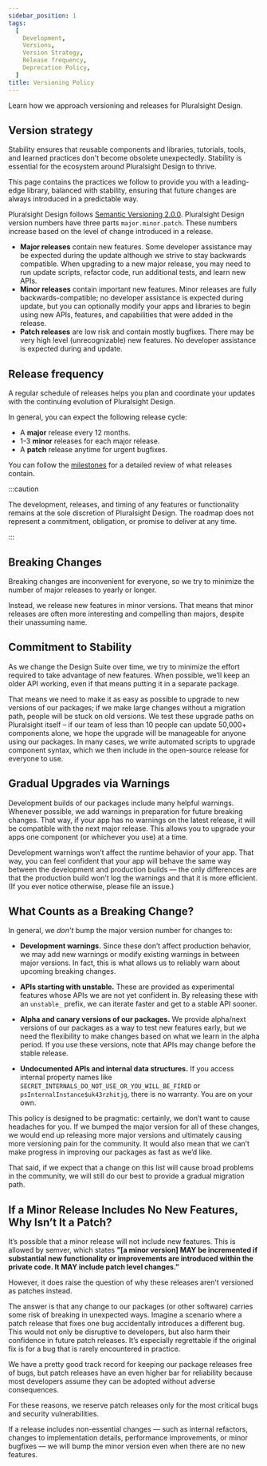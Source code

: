 ```yaml
---
sidebar_position: 1
tags:
  [
    Development,
    Versions,
    Version Strategy,
    Release frequency,
    Deprecation Policy,
  ]
title: Versioning Policy
---
```


Learn how we approach versioning and releases for Pluralsight Design.

## Version strategy

Stability ensures that reusable components and libraries, tutorials, tools, and learned practices don't become obsolete unexpectedly. Stability is essential for the ecosystem around Pluralsight Design to thrive.

This page contains the practices we follow to provide you with a leading-edge library, balanced with stability, ensuring that future changes are always introduced in a predictable way.

Pluralsight Design follows [Semantic Versioning 2.0.0](https://semver.org/). Pluralsight Design version numbers have three parts `major.minor.patch`. These numbers increase based on the level of change introduced in a release.

- **Major releases** contain new features. Some developer assistance may be expected during the update although we strive to stay backwards compatible. When upgrading to a new major release, you may need to run update scripts, refactor code, run additional tests, and learn new APIs.
- **Minor releases** contain important new features. Minor releases are fully backwards-compatible; no developer assistance is expected during update, but you can optionally modify your apps and libraries to begin using new APIs, features, and capabilities that were added in the release.
- **Patch releases** are low risk and contain mostly bugfixes. There may be very high level (unrecognizable) new features. No developer assistance is expected during and update.

## Release frequency

A regular schedule of releases helps you plan and coordinate your updates with the continuing evolution of Pluralsight Design.

In general, you can expect the following release cycle:

- A **major** release every 12 months.
- 1-3 **minor** releases for each major release.
- A **patch** release anytime for urgent bugfixes.

You can follow the [milestones](https://github.com/pluralsight/pando/milestones) for a detailed review of what releases contain.

:::caution

The development, releases, and timing of any features or functionality remains at the sole discretion of Pluralsight Design. The roadmap does not represent a commitment, obligation, or promise to deliver at any time.

:::

## Breaking Changes

Breaking changes are inconvenient for everyone, so we try to minimize the number of major releases to yearly or longer.

Instead, we release new features in minor versions. That means that minor releases are often more interesting and compelling than majors, despite their unassuming name.

## Commitment to Stability

As we change the Design Suite over time, we try to minimize the effort required to take advantage of new features. When possible, we’ll keep an older API working, even if that means putting it in a separate package.

That means we need to make it as easy as possible to upgrade to new versions of our packages; if we make large changes without a migration path, people will be stuck on old versions. We test these upgrade paths on Pluralsight itself – if our team of less than 10 people can update 50,000+ components alone, we hope the upgrade will be manageable for anyone using our packages. In many cases, we write automated scripts to upgrade component syntax, which we then include in the open-source release for everyone to use.

## Gradual Upgrades via Warnings

Development builds of our packages include many helpful warnings. Whenever possible, we add warnings in preparation for future breaking changes. That way, if your app has no warnings on the latest release, it will be compatible with the next major release. This allows you to upgrade your apps one component (or whichever you use) at a time.

Development warnings won’t affect the runtime behavior of your app. That way, you can feel confident that your app will behave the same way between the development and production builds — the only differences are that the production build won’t log the warnings and that it is more efficient. (If you ever notice otherwise, please file an issue.)

## What Counts as a Breaking Change?

In general, we _don’t_ bump the major version number for changes to:

- **Development warnings.** Since these don’t affect production behavior, we may add new warnings or modify existing warnings in between major versions. In fact, this is what allows us to reliably warn about upcoming breaking changes.

- **APIs starting with unstable.** These are provided as experimental features whose APIs we are not yet confident in. By releasing these with an `unstable_` prefix, we can iterate faster and get to a stable API sooner.

- **Alpha and canary versions of our packages.** We provide alpha/next versions of our packages as a way to test new features early, but we need the flexibility to make changes based on what we learn in the alpha period. If you use these versions, note that APIs may change before the stable release.

- **Undocumented APIs and internal data structures.** If you access internal property names like `SECRET_INTERNALS_DO_NOT_USE_OR_YOU_WILL_BE_FIRED` or `psInternalInstance$uk43rzhitjg`, there is no warranty. You are on your own.

This policy is designed to be pragmatic: certainly, we don’t want to cause headaches for you. If we bumped the major version for all of these changes, we would end up releasing more major versions and ultimately causing more versioning pain for the community. It would also mean that we can’t make progress in improving our packages as fast as we’d like.

That said, if we expect that a change on this list will cause broad problems in the community, we will still do our best to provide a gradual migration path.

## If a Minor Release Includes No New Features, Why Isn’t It a Patch?

It’s possible that a minor release will not include new features. This is allowed by semver, which states **”[a minor version] MAY be incremented if substantial new functionality or improvements are introduced within the private code. It MAY include patch level changes.”**

However, it does raise the question of why these releases aren’t versioned as patches instead.

The answer is that any change to our packages (or other software) carries some risk of breaking in unexpected ways. Imagine a scenario where a patch release that fixes one bug accidentally introduces a different bug. This would not only be disruptive to developers, but also harm their confidence in future patch releases. It’s especially regrettable if the original fix is for a bug that is rarely encountered in practice.

We have a pretty good track record for keeping our package releases free of bugs, but patch releases have an even higher bar for reliability because most developers assume they can be adopted without adverse consequences.

For these reasons, we reserve patch releases only for the most critical bugs and security vulnerabilities.

If a release includes non-essential changes — such as internal refactors, changes to implementation details, performance improvements, or minor bugfixes — we will bump the minor version even when there are no new features.
